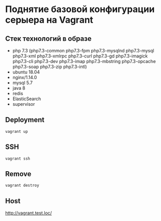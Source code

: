 # Поднятие базовой конфигурации серыера на Vagrant

## Стек технологий в образе
* php 7.3 (php7.3-common php7.3-fpm php7.3-mysqlnd php7.3-mysql php7.3-xml php7.3-xmlrpc php7.3-curl php7.3-gd php7.3-imagick php7.3-cli php7.3-dev php7.3-imap php7.3-mbstring php7.3-opcache php7.3-soap php7.3-zip php7.3-intl)
* ubuntu 18.04
* nginx/1.14.0
* mysql 5.7
* java 8
* redis
* ElasticSearch
* supervisor

## Deployment
```vagrant up```

## SSH
```vagrant ssh```

## Remove
```vagrant destroy```

## Host
http://vagrant.test.loc/